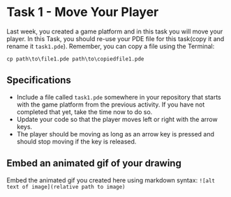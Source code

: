 # Task 1 - Move Your Player

Last week, you created a game platform and in this task you will move your player.
In this Task, you should re-use your PDE file for this task(copy it and rename it `task1.pde`). 
Remember, you can copy a file using the Terminal:

```
cp path\to\file1.pde path\to\copiedfile1.pde
```

## Specifications

- Include a file called `task1.pde` somewhere in your repository that starts with the game platform from the previous activity. If you have not completed that yet, take the time now to do so.
- Update your code so that the player moves left or right with the arrow keys.
- The player should be moving as long as an arrow key is pressed and should stop moving if the key is released.

## Embed an animated gif of your drawing

Embed the animated gif you created here using markdown syntax: `![alt text of image](relative path to image)`

